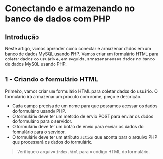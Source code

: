 # Conectando e armazenando no banco de dados com PHP

## Introdução

Neste artigo, vamos aprender como conectar e armazenar dados em um banco de dados MySQL usando PHP. Vamos criar um formulário HTML para coletar dados do usuário e, em seguida, armazenar esses dados no banco de dados MySQL usando PHP.

## 1 - Criando o formulário HTML

Primeiro, vamos criar um formulário HTML para coletar dados do usuário. O formulário irá armazenar um produto com nome, preço e descrição. 

 - Cada campo precisa de um nome para que possamos acessar os dados do formulário usando PHP.
 - O formulário deve ter um método de envio POST para enviar os dados do formulário para o servidor.
 - O formulário deve ter um botão de envio para enviar os dados do formulário para o servidor.
 - O formulário deve ter um atributo `action` que aponta para o arquivo PHP que processará os dados do formulário.

> Verifique o arquivo `index.html` para o código HTML do formulário.

